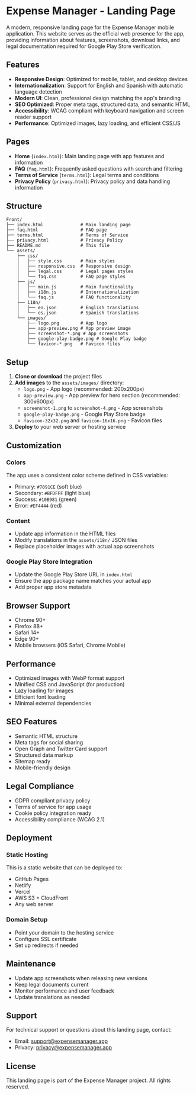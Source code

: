 # Expense Manager - Landing Page

A modern, responsive landing page for the Expense Manager mobile application. This website serves as the official web presence for the app, providing information about features, screenshots, download links, and legal documentation required for Google Play Store verification.

## Features

- **Responsive Design**: Optimized for mobile, tablet, and desktop devices
- **Internationalization**: Support for English and Spanish with automatic language detection
- **Modern UI**: Clean, professional design matching the app's branding
- **SEO Optimized**: Proper meta tags, structured data, and semantic HTML
- **Accessibility**: WCAG compliant with keyboard navigation and screen reader support
- **Performance**: Optimized images, lazy loading, and efficient CSS/JS

## Pages

- **Home** (`index.html`): Main landing page with app features and information
- **FAQ** (`faq.html`): Frequently asked questions with search and filtering
- **Terms of Service** (`terms.html`): Legal terms and conditions
- **Privacy Policy** (`privacy.html`): Privacy policy and data handling information

## Structure

```
Front/
├── index.html              # Main landing page
├── faq.html                # FAQ page
├── terms.html              # Terms of Service
├── privacy.html            # Privacy Policy
├── README.md               # This file
└── assets/
    ├── css/
    │   ├── style.css       # Main styles
    │   ├── responsive.css  # Responsive design
    │   ├── legal.css       # Legal pages styles
    │   └── faq.css         # FAQ page styles
    ├── js/
    │   ├── main.js         # Main functionality
    │   ├── i18n.js         # Internationalization
    │   └── faq.js          # FAQ functionality
    ├── i18n/
    │   ├── en.json         # English translations
    │   └── es.json         # Spanish translations
    └── images/
        ├── logo.png        # App logo
        ├── app-preview.png # App preview image
        ├── screenshot-*.png # App screenshots
        ├── google-play-badge.png # Google Play badge
        └── favicon-*.png   # Favicon files
```

## Setup

1. **Clone or download** the project files
2. **Add images** to the `assets/images/` directory:
   - `logo.png` - App logo (recommended: 200x200px)
   - `app-preview.png` - App preview for hero section (recommended: 300x600px)
   - `screenshot-1.png` to `screenshot-4.png` - App screenshots
   - `google-play-badge.png` - Google Play Store badge
   - `favicon-32x32.png` and `favicon-16x16.png` - Favicon files
3. **Deploy** to your web server or hosting service

## Customization

### Colors

The app uses a consistent color scheme defined in CSS variables:

- Primary: `#7091CE` (soft blue)
- Secondary: `#BFDFFF` (light blue)
- Success: `#10B981` (green)
- Error: `#EF4444` (red)

### Content

- Update app information in the HTML files
- Modify translations in the `assets/i18n/` JSON files
- Replace placeholder images with actual app screenshots

### Google Play Store Integration

- Update the Google Play Store URL in `index.html`
- Ensure the app package name matches your actual app
- Add proper app store metadata

## Browser Support

- Chrome 90+
- Firefox 88+
- Safari 14+
- Edge 90+
- Mobile browsers (iOS Safari, Chrome Mobile)

## Performance

- Optimized images with WebP format support
- Minified CSS and JavaScript (for production)
- Lazy loading for images
- Efficient font loading
- Minimal external dependencies

## SEO Features

- Semantic HTML structure
- Meta tags for social sharing
- Open Graph and Twitter Card support
- Structured data markup
- Sitemap ready
- Mobile-friendly design

## Legal Compliance

- GDPR compliant privacy policy
- Terms of service for app usage
- Cookie policy integration ready
- Accessibility compliance (WCAG 2.1)

## Deployment

### Static Hosting

This is a static website that can be deployed to:

- GitHub Pages
- Netlify
- Vercel
- AWS S3 + CloudFront
- Any web server

### Domain Setup

- Point your domain to the hosting service
- Configure SSL certificate
- Set up redirects if needed

## Maintenance

- Update app screenshots when releasing new versions
- Keep legal documents current
- Monitor performance and user feedback
- Update translations as needed

## Support

For technical support or questions about this landing page, contact:

- Email: support@expensemanager.app
- Privacy: privacy@expensemanager.app

## License

This landing page is part of the Expense Manager project. All rights reserved.
